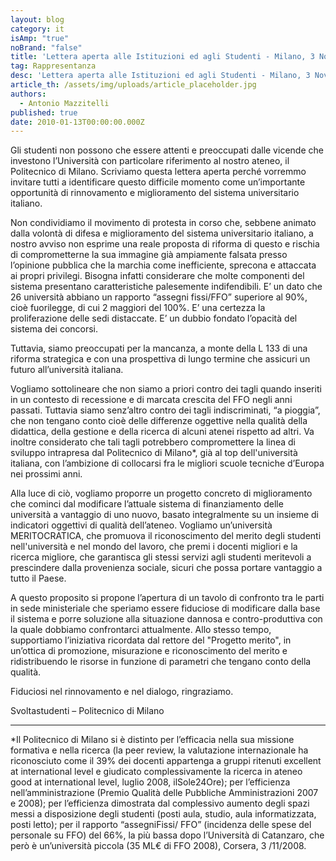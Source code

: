 ```yaml
---
layout: blog
category: it
isAmp: "true"
noBrand: "false"
title: 'Lettera aperta alle Istituzioni ed agli Studenti - Milano, 3 Novembre 2008'
tag: Rappresentanza
desc: 'Lettera aperta alle Istituzioni ed agli Studenti - Milano, 3 Novembre 2008'
article_th: /assets/img/uploads/article_placeholder.jpg
authors:
  - Antonio Mazzitelli
published: true
date: 2010-01-13T00:00:00.000Z
---
```


Gli studenti non possono che essere attenti e preoccupati dalle vicende che investono l’Università con particolare riferimento al nostro ateneo, il Politecnico di Milano. Scriviamo questa lettera aperta perché vorremmo invitare tutti a identificare questo difficile momento come un’importante opportunità di rinnovamento e miglioramento del sistema universitario italiano.

Non condividiamo il movimento di protesta in corso che, sebbene animato dalla volontà di difesa e miglioramento del sistema universitario italiano, a nostro avviso non esprime una reale proposta di riforma di questo e rischia di comprometterne la sua immagine già ampiamente falsata presso l’opinione pubblica che la marchia come inefficiente, sprecona e attaccata ai propri privilegi. Bisogna infatti considerare che molte componenti del sistema presentano caratteristiche palesemente indifendibili. E’ un dato che 26 università abbiano un rapporto “assegni fissi/FFO” superiore al 90%, cioè fuorilegge, di cui 2 maggiori del 100%. E’ una certezza la  proliferazione delle sedi distaccate. E’ un dubbio fondato l’opacità del sistema dei concorsi.

Tuttavia, siamo preoccupati per la mancanza, a monte della L 133 di una riforma strategica e con una prospettiva di lungo termine che assicuri un futuro all’università italiana.

Vogliamo sottolineare che non siamo a priori contro dei tagli quando inseriti in un contesto di recessione e di marcata crescita del FFO negli anni passati. Tuttavia siamo senz’altro contro dei tagli indiscriminati, “a pioggia”, che non tengano conto cioè delle differenze oggettive nella qualità della didattica, della gestione e della ricerca di alcuni atenei rispetto ad altri. Va inoltre considerato che tali tagli potrebbero compromettere la linea di sviluppo intrapresa dal Politecnico di Milano*, già al top dell'università italiana, con l’ambizione di collocarsi fra le migliori scuole tecniche d’Europa nei prossimi anni.

Alla luce di ciò, vogliamo proporre un progetto concreto di miglioramento che cominci dal modificare l’attuale sistema di finanziamento delle università a vantaggio di uno nuovo, basato integralmente su un insieme di indicatori oggettivi di qualità dell’ateneo. Vogliamo un’università MERITOCRATICA, che promuova il riconoscimento del merito degli studenti nell'università e nel mondo del lavoro, che premi i docenti migliori e la ricerca migliore, che garantisca gli stessi servizi agli studenti meritevoli a prescindere dalla provenienza sociale, sicuri che possa portare vantaggio a tutto il Paese.

A questo proposito si propone l’apertura di un tavolo di confronto tra le parti in sede ministeriale che speriamo essere fiduciose di modificare dalla base il sistema e porre soluzione alla situazione dannosa e contro-produttiva con la quale dobbiamo confrontarci attualmente. Allo stesso tempo, supportiamo l’iniziativa ricordata dal rettore del "Progetto merito", in un’ottica di promozione, misurazione e riconoscimento del merito e ridistribuendo le risorse in funzione di parametri che tengano conto della qualità.

Fiduciosi nel rinnovamento e nel dialogo, ringraziamo.

Svoltastudenti – Politecnico di Milano

* * *

*Il Politecnico di Milano si è distinto per l’efficacia nella sua missione formativa e nella ricerca (la peer review, la valutazione internazionale ha riconosciuto come il 39% dei docenti appartenga a gruppi ritenuti excellent at international level e giudicato complessivamente la ricerca in ateneo good at international level, luglio 2008, ilSole24Ore); per l’efficienza nell’amministrazione (Premio Qualità delle Pubbliche Amministrazioni 2007 e 2008); per l’efficienza dimostrata dal complessivo aumento degli spazi messi a disposizione degli studenti (posti aula, studio, aula informatizzata, posti letto); per il rapporto “assegniFissi/ FFO” (incidenza delle spese del personale su FFO) del 66%, la più bassa dopo l’Università di Catanzaro, che però è un’università piccola (35 ML€ di FFO 2008), Corsera, 3 /11/2008.
